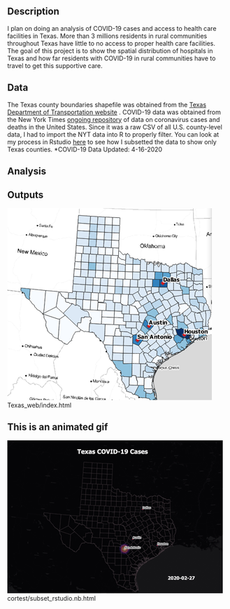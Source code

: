 ## Description

I plan on doing an analysis of COVID-19 cases and access to health care facilities in Texas. More than 3 millions residents in rural communities throughout Texas have little to no access to proper health care facilities. The goal of this project is to show the spatial distribution of hospitals in Texas and how far residents with COVID-19 in rural communities have to travel to get this supportive care. 



## Data
The Texas county boundaries shapefile was obtained from the [Texas Department of Transportation website](https://gis-txdot.opendata.arcgis.com/datasets/8b902883539a416780440ef009b3f80f_0) . COVID-19 data was obtained from the New York Times [ongoing repository](https://github.com/nytimes/covid-19-data) of data on coronavirus cases and deaths in the United States. 
Since it was a raw CSV of all U.S. county-level data, I had to import the NYT data into R to properly filter. You can look at my process in Rstudio [here](cortest/subset_rstudio.nb.html) to see how I subsetted the data to show only Texas counties. 
*COVID-19 Data Updated: 4-16-2020


## Analysis



## Outputs

[<img src="images/texasimg.png?raw=true"/>](Texas_web/index.html)
Texas_web/index.html

## This is an animated gif

<img src="images/Texas_GIF.gif?raw=true"/>
cortest/subset_rstudio.nb.html
